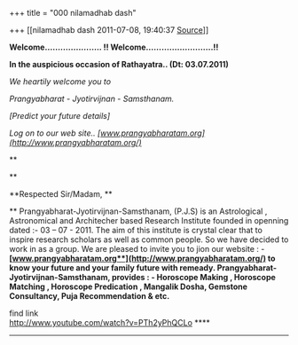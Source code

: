 +++
title = "000 nilamadhab dash"

+++
[[nilamadhab dash	2011-07-08, 19:40:37 [Source](https://groups.google.com/g/bvparishat/c/Ze5zCjqidqk)]]



**Welcome…………..…….. !! Welcome……………………..!!**

**In the auspicious occasion of Rathayatra.. (Dt: 03.07.2011)**

*We heartily welcome you to*

**Prangyabharat - Jyotirvijnan - Samsthanam*.*

*\[Predict your future details\]*

*Log on to our web site.. *[www.prangyabharatam.org](http://www.prangyabharatam.org/)**

**

 **

**Respected Sir/Madam, **

** Prangyabharat-Jyotirvijnan-Samsthanam, (P.J.S) is an Astrological , Astronomical and Architecher based Research Institute founded in openning dated :- 03 – 07 - 2011. The aim of this institute is crystal clear that to inspire research scholars as well as common people. So we have decided to work in as a group. We are pleased to invite you to jion our website : - **[**www.prangyabharatam.org**](http://www.prangyabharatam.org/)** to know your future and your family future with remeady. Prangyabharat-Jyotirvijnan-Samsthanam, provides : - Horoscope Making , Horoscope Matching , Horoscope Predication , Mangalik Dosha, Gemstone Consultancy, Puja Recommendation & etc.**



find link   
<http://www.youtube.com/watch?v=PTh2yPhQCLo> ****

****

